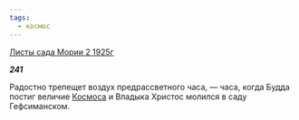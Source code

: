```yaml
---
tags:
  - космос
---
```

[Листы сада Мории 2 1925г](https://127.0.0.1:4002/agni/1925)

___241___

Радостно трепещет воздух предрассветного часа, — часа, когда Будда постиг величие [Космоса](../../../tags/#космос) и Владыка Христос молился в саду Гефсиманском.   

